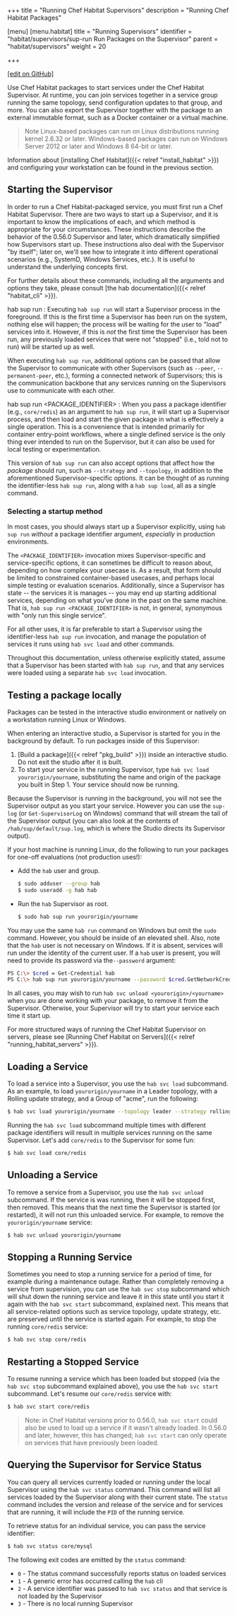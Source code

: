 +++
title = "Running Chef Habitat Supervisors"
description = "Running Chef Habitat Packages"

[menu]
  [menu.habitat]
    title = "Running Supervisors"
    identifier = "habitat/supervisors/sup-run Run Packages on the Supervisor"
    parent = "habitat/supervisors"
    weight = 20

+++

[\[edit on GitHub\]](https://github.com/habitat-sh/habitat/blob/master/components/docs-chef-io/content/habitat/sup_run.md)

Use Chef Habitat packages to start services under the Chef Habitat Supervisor. At runtime, you can join services together in a service group running the same topology, send configuration updates to that group, and more. You can also export the Supervisor together with the package to an external immutable format, such as a Docker container or a virtual machine.

> Note Linux-based packages can run on Linux distributions running kernel 2.6.32 or later. Windows-based packages can run on Windows Server 2012 or later and Windows 8 64-bit or later.

Information about [installing Chef Habitat]({{< relref "install_habitat" >}}) and configuring your workstation can be found in the previous section.

## Starting the Supervisor

In order to run a Chef Habitat-packaged service, you must first run a Chef Habitat Supervisor. There are two ways to start up a Supervisor, and it is important to know the implications of each, and which method is appropriate for your circumstances. These instructions describe the behavior of the 0.56.0 Supervisor and later, which dramatically simplified how Supervisors start up. These instructions also deal with the Supervisor "by itself"; later on, we'll see how to integrate it into different operational scenarios (e.g., SystemD, Windows Services, etc.). It is useful to understand the underlying concepts first.

For further details about these commands, including all the arguments and options they take, please consult [the hab documentation]({{< relref "habitat_cli" >}}).

hab sup run
: Executing `hab sup run` will start a Supervisor process in the foreground. If this is the first time a Supervisor has been run on the system, nothing else will happen; the process will be waiting for the user to "load" services into it. However, if this is _not_ the first time the Supervisor has been run, any previously loaded services that were not "stopped" (i.e., told not to run) will be started up as well.

When executing `hab sup run`, additional options can be passed that allow the Supervisor to communicate with other Supervisors (such as `--peer`, `--permanent-peer`, etc.), forming a connected network of Supervisors; this is the communication backbone that any services running on the Supervisors use to communicate with each other.

hab sup run \<PACKAGE_IDENTIFIER\>
: When you pass a package identifier (e.g., `core/redis`) as an argument to `hab sup run`, it will start up a Supervisor process, and then load and start the given package in what is effectively a single operation. This is a convenience that is intended primarily for container entry-point workflows, where a single defined service is the only thing ever intended to run on the Supervisor, but it can also be used for local testing or experimentation.

This version of `hab sup run` can also accept options that affect how the _package_ should run, such as `--strategy` and `--topology`, in addition to the aforementioned Supervisor-specific options. It can be thought of as running the identifier-less `hab sup run`, along with a `hab sup load`, all as a single command.

### Selecting a startup method

In most cases, you should always start up a Supervisor explicitly, using `hab sup run` _without_ a package identifier argument, _especially_ in production environments.

The `<PACKAGE_IDENTIFIER>` invocation mixes Supervisor-specific and service-specific options, it can sometimes be difficult to reason about, depending on how complex your usecase is. As a result, that form should be limited to constrained container-based usecases, and perhaps local simple testing or evaluation scenarios. Additionally, since a Supervisor has state -- the services it is manages -- you may end up starting additional services, depending on what you've done in the past on the same machine. That is, `hab sup run <PACKAGE_IDENTIFIER>` is not, in general, synonymous with "only run this single service".

For all other uses, it is far preferable to start a Supervisor using the identifier-less `hab sup run` invocation, and manage the population of services it runs using `hab svc load` and other commands.

Throughout this documentation, unless otherwise explicitly stated, assume that a Supervisor has been started with `hab sup run`, and that any services were loaded using a separate `hab svc load` invocation.

## Testing a package locally

Packages can be tested in the interactive studio environment or natively on a workstation running Linux or Windows.

When entering an interactive studio, a Supervisor is started for you in the background by default. To run packages inside of this Supervisor:

1. [Build a package]({{< relref "pkg_build" >}}) inside an interactive studio. Do not exit the studio after it is built.
2. To start your service in the running Supervisor, type `hab svc load yourorigin/yourname`, substituting the name and origin of the package you built in Step 1. Your service should now be running.

Because the Supervisor is running in the background, you will not see the Supervisor output as you start your service. However you can use the `sup-log` (or `Get-SupervisorLog` on Windows) command that will stream the tail of the Supervisor output (you can also look at the contents of `/hab/sup/default/sup.log`, which is where the Studio directs its Supervisor output).

If your host machine is running Linux, do the following to run your packages for one-off evaluations (not production uses!):

* Add the `hab` user and group.

    ```bash
    $ sudo adduser --group hab
    $ sudo useradd -g hab hab
    ```

* Run the `hab` Supervisor as root.

    ```bash
    $ sudo hab sup run yourorigin/yourname
    ```

You may use the same `hab run` command on Windows but omit the `sudo` command. However, you should be inside of an elevated shell. Also, note that the `hab` user is not necessary on Windows. If it is absent, services will run under the identity of the current user. If a `hab` user is present, you will need to provide its password via the`--password` argument:

```bash
PS C:\> $cred = Get-Credential hab
PS C:\> hab sup run yourorigin/yourname --password $cred.GetNetworkCredential().Password
```

In all cases, you may wish to run `hab svc unload <yourorigin>/<yourname>` when you are done working with your package, to remove it from the Supervisor. Otherwise, your Supervisor will try to start your service each time it start up.

For more structured ways of running the Chef Habitat Supervisor on servers, please see [Running Chef Habitat on Servers]({{< relref "running_habitat_servers" >}}).

## Loading a Service

To load a service into a Supervisor, you use the `hab svc load` subcommand. As an example, to load `yourorigin/yourname` in a Leader topology, with a Rolling update strategy, and a Group of "acme", run the following:

```bash
$ hab svc load yourorigin/yourname --topology leader --strategy rolling --group acme
```

Running the `hab svc load` subcommand multiple times with different package identifiers will result in multiple services running on the same Supervisor. Let's add `core/redis` to the Supervisor for some fun:

```bash
$ hab svc load core/redis
```

## Unloading a Service

To remove a service from a Supervisor, you use the `hab svc unload` subcommand. If the service is was running, then it will be stopped first, then removed. This means that the next time the Supervisor is started (or restarted), it will not run this unloaded service. For example, to remove the `yourorigin/yourname` service:

```bash
$ hab svc unload yourorigin/yourname
```

## Stopping a Running Service

Sometimes you need to stop a running service for a period of time, for example during a maintenance outage. Rather than completely removing a service from supervision, you can use the `hab svc stop` subcommand which will shut down the running service and leave it in this state until you start it again with the `hab svc start` subcommand, explained next. This means that all service-related options such as service topology, update strategy, etc. are preserved until the service is started again. For example, to stop the running `core/redis` service:

```bash
$ hab svc stop core/redis
```

## Restarting a Stopped Service

To resume running a service which has been loaded but stopped (via the `hab svc stop` subcommand explained above), you use the `hab svc start` subcommand. Let's resume our `core/redis` service with:

```bash
$ hab svc start core/redis
```

> Note: in Chef Habitat versions prior to 0.56.0, `hab svc start` could also be used to load up a service if it wasn't already loaded. In 0.56.0 and later, however, this has changed; `hab svc start` can only operate on services that have previously been loaded.

## Querying the Supervisor for Service Status

You can query all services currently loaded or running under the local Supervisor using the `hab svc status` command. This command will list all services loaded by the Supervisor along with their current state. The `status` command includes the version and release of the service and for services that are running, it will include the `PID` of the running service.

To retrieve status for an individual service, you can pass the service identifier:

```bash
$ hab svc status core/mysql
```

The following exit codes are emitted by the `status` command:

* `0` - The status command successfully reports status on loaded services
* `1` - A generic error has occurred calling the `hab` cli
* `2` - A service identifier was passed to `hab svc status` and that service is not loaded by the Supervisor
* `3` - There is no local running Supervisor

